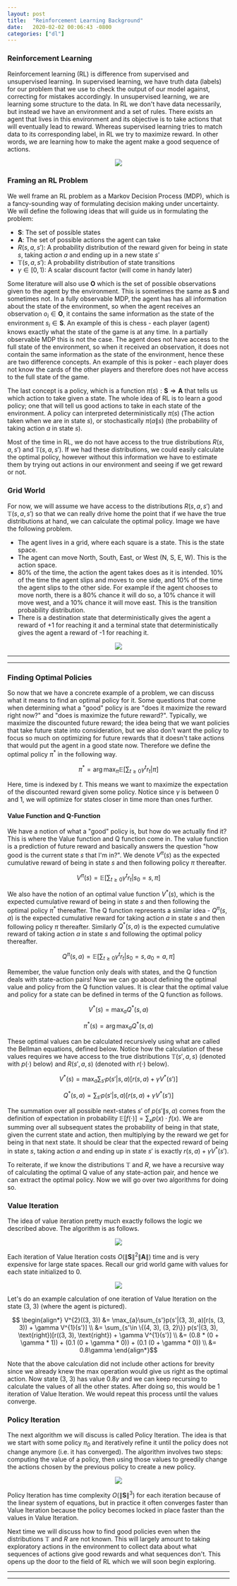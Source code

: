 ```yaml
---
layout: post
title:  "Reinforcement Learning Background"
date:   2020-02-02 00:06:43 -0800
categories: ["dl"]
---
```


### Reinforcement Learning

Reinforcement learning (RL) is difference from supervised and unsupervised learning. In supervised learning, we have truth data (labels) for our problem that we use to check the output of our model against, correcting for mistakes accordingly. In unsupervised learning, we are learning some structure to the data. In RL we don't have data necessarily, but instead we have an environment and a set of rules. There exists an agent that lives in this environment and its objective is to take actions that will eventually lead to reward. Whereas supervised learning tries to match data to its corresponding label, in RL we try to maximize reward. In other words, we are learning how to make the agent make a good sequence of actions.


<center>
  <div class="col-lg-6 col-md-6 col-sm-12 col-xs-12">
    <img src="{{site.baseurl}}/assets/RL_Intro/rl-schema.png"/>  
  </div>
</center>

### Framing an RL Problem

We well frame an RL problem as a Markov Decision Process (MDP), which is a fancy-sounding way of formulating decision making under uncertainty. We will define the following ideas that will guide us in formulating the problem:

* $\mathbf{S}$: The set of possible states
* $\mathbf{A}$: The set of possible actions the agent can take
* $R(s, a, s')$: A probability distribution of the reward given for being in state $s$, taking action $a$ and ending up in a new state $s'$
* $\mathbb{T}(s, a, s')$: A probability distribution of state transitions
* $\gamma \in [0, 1)$: A scalar discount factor (will come in handy later)

Some literature will also use $\mathbf{O}$ which is the set of possible observations given to the agent by the environment. This is sometimes the same as $\mathbf{S}$ and sometimes not. In a fully observable MDP, the agent has has all information about the state of the environment, so when the agent receives an observation $o_{i} \in \mathbf{O}$, it contains the same information as the state of the environment $s_{i} \in \mathbf{S}$. An example of this is chess - each player (agent) knows exactly what the state of the game is at any time. In a partially observable MDP this is not the case. The agent does not have access to the full state of the environment, so when it received an observation, it does not contain the same information as the state of the environment, hence these are two difference concepts. An example of this is poker - each player does not know the cards of the other players and therefore does not have access to the full state of the game.

The last concept is a policy, which is a function $\pi(s) : \mathbf{S} \Rightarrow \mathbf{A}$ that tells us which action to take given a state. The whole idea of RL is to learn a good policy; one that will tell us good actions to take in each state of the environment. A policy can interpreted deterministically $\pi(s)$ (The action taken when we are in state $s$), or stochastically $\pi(a\|s)$ (the probability of taking action $a$ in state $s$).

Most of the time in RL, we do not have access to the true distributions $R(s, a, s')$ and $\mathbb{T}(s, a, s')$. If we had these distributions, we could easily calculate the optimal policy, however without this information we have to estimate them by trying out actions in our environment and seeing if we get reward or not.

### Grid World

For now, we will assume we have access to the distributions $R(s, a, s')$ and $\mathbb{T}(s, a, s')$ so that we can really drive home the point that if we have the true distributions at hand, we can calculate the optimal policy. Image we have the following problem.

* The agent lives in a grid, where each square is a state. This is the state space.
* The agent can move North, South, East, or West (N, S, E, W). This is the action space.
* 80% of the time, the action the agent takes does as it is intended. 10% of the time the agent slips and moves to one side, and 10% of the time the agent slips to the other side. For example if the agent chooses to move north, there is a 80% chance it will do so, a 10% chance it will move west, and a 10% chance it will move east. This is the transition probability distribution.
* There is a destination state that deterministically gives the agent a reward of +1 for reaching it and a terminal state that deterministically gives the agent a reward of -1 for reaching it.


<center>
  <div class="col-lg-8 col-md-8 col-sm-12 col-xs-12">
    <img src="{{site.baseurl}}/assets/RL_Intro/gridworld-example.png"/>  
  </div>
</center>

<hr>

<script async src="https://pagead2.googlesyndication.com/pagead/js/adsbygoogle.js"></script>
<!-- horizontal -->
<ins class="adsbygoogle"
     style="display:block"
     data-ad-client="ca-pub-8495937332177101"
     data-ad-slot="8539861386"
     data-ad-format="auto"
     data-full-width-responsive="true"></ins>
<script>
     (adsbygoogle = window.adsbygoogle || []).push({});
</script>

<hr>

### Finding Optimal Policies

So now that we have a concrete example of a problem, we can discuss what it means to find an optimal policy for it. Some questions that come when determining what a "good" policy is are "does it maximize the reward right now?" and "does is maximize the future reward?". Typically, we maximize the discounted future reward; the idea being that we want policies that take future state into consideration, but we also don't want the policy to focus so much on optimizing for future rewards that it doesn't take actions that would put the agent in a good state now. Therefore we define the optimal policy $\pi^{\ast}$ in the following way.

$$\pi^{\ast} = \arg \max_{\pi} \mathbb{E}\bigg[\sum_{t \geq 0} \gamma^{t}r_{t}|\pi\bigg]$$

Here, time is indexed by $t$. This means we want to maximize the expectation of the discounted reward given some policy. Notice since $\gamma$ is between 0 and 1, we will optimize for states closer in time more than ones further.

#### Value Function and Q-Function

We have a notion of what a "good" policy is, but how do we actually find it? This is where the Value function and Q function come in. The value function is a prediction of future reward and basically answers the question "how good is the current state $s$ that I'm in?". We denote $V^{\pi}(s)$ as the expected cumulative reward of being in state $s$ and then following policy $\pi$ thereafter.

$$V^{\pi}(s) = \mathbb{E}\bigg[\sum_{t \geq 0} \gamma^{t}r_{t}|s_{0}=s, \pi\bigg]$$

We also have the notion of an optimal value function $V^{\ast}(s)$, which is the expected cumulative reward of being in state $s$ and then following the optimal policy $\pi^{\ast}$ thereafter. The Q function represents a similar idea - $Q^{\pi}(s, a)$ is the expected cumulative reward for taking action $a$ in state $s$ and then following policy $\pi$ thereafter. Similarly $Q^{\ast}(s, a)$ is the expected cumulative reward of taking action $a$ in state $s$ and following the optimal policy thereafter.

$$Q^{\pi}(s, a) = \mathbb{E}\bigg[\sum_{t \geq 0} \gamma^{t}r_{t}|s_{0}=s, a_{0}=a, \pi\bigg]$$

Remember, the value function only deals with states, and the Q function deals with state-action pairs! Now we can go about defining the optimal value and policy from the Q function values. It is clear that the optimal value and policy for a state can be defined in terms of the Q function as follows.

$$V^{\ast}(s) = \max_{a}Q^{\ast}(s, a)$$

$$\pi^{\ast}(s) = \arg \max_{a}Q^{\ast}(s, a)$$

These optimal values can be calculated recursively using what are called the Bellman equations, defined below. Notice how the calculation of these values requires we have access to the true distributions $\mathbb{T}(s', a, s)$ (denoted with $p(\cdot)$ below) and $R(s', a, s)$ (denoted with $r(\cdot)$ below).

$$V^{\ast}(s) = \max_{a}\sum_{s'}p(s'|s, a)[r(s, a) + \gamma V^{\ast}(s')]$$

$$Q^{\ast}(s, a) = \sum_{s'}p(s'|s, a)[r(s, a) + \gamma V^{\ast}(s')]$$

The summation over all possible next-states $s'$ of $p(s'\|s, a)$ comes from the definition of expectation in probability $\mathbb{E}[f(\cdot)] = \sum_{x}p(x) \cdot f(x)$. We are summing over all subsequent states the probability of being in that state, given the current state and action, then multiplying by the reward we get for being in that next state. It should be clear that the expected reward of being in state $s$, taking action $a$ and ending up in state $s'$ is exactly $r(s, a) + \gamma V^{\ast}(s')$.

To reiterate, if we know the distributions $\mathbb{T}$ and $R$, we have a recursive way of calculating the optimal Q value of any state-action pair, and hence we can extract the optimal policy. Now we will go over two algorithms for doing so.

### Value Iteration

The idea of value iteration pretty much exactly follows the logic we described above. The algorithm is as follows.

<center>
  <div class="col-lg-10 col-md-10 col-sm-12 col-xs-12">
    <img src="{{site.baseurl}}/assets/RL_Intro/VI-algorithm.png"/>  
  </div>
</center>

Each iteration of Value Iteration costs $O(\|\mathbf{S}\|^{2}\|\mathbf{A}\|)$ time and is very expensive for large state spaces. Recall our grid world game with values for each state initialized to 0.

<center>
  <div class="col-lg-6 col-md-6 col-sm-12 col-xs-12">
    <img src="{{site.baseurl}}/assets/RL_Intro/gridworld-VI-step1.png"/>  
  </div>
</center>

Let's do an example calculation of one iteration of Value Iteration on the state (3, 3) (where the agent is pictured).

$$
\begin{align*}
V^{2}((3, 3)) &= \max_{a}\sum_{s'}p(s'|(3, 3), a)[r(s, (3, 3)) + \gamma V^{1}(s')] \\
&= \sum_{s'\in \{(4, 3), (3, 2)\}} p(s'|(3, 3), \text{right})[r((3, 3), \text{right}) + \gamma V^{1}(s')] \\
&= (0.8 * (0 + \gamma * 1)) + (0.1 (0 + \gamma * 0)) + (0.1 (0 + \gamma * 0)) \\
&= 0.8\gamma
\end{align*}$$

Note that the above calculation did not include other actions for brevity since we already knew the max operation would give us right as the optimal action. Now state (3, 3) has value $0.8\gamma$ and we can keep recursing to calculate the values of all the other states. After doing so, this would be 1 iteration of Value Iteration. We would repeat this process until the values converge.

### Policy Iteration

The next algorithm we will discuss is called Policy Iteration. The idea is that we start with some policy $\pi_{0}$ and iteratively refine it until the policy does not change anymore (i.e. it has converged). The algorithm involves two steps: computing the value of a policy, then using those values to greedily change the actions chosen by the previous policy to create a new policy.

<center>
  <div class="col-lg-10 col-md-10 col-sm-12 col-xs-12">
    <img src="{{site.baseurl}}/assets/RL_Intro/PI-algorithm.png"/>  
  </div>
</center>

Policy Iteration has time complexity $O(\|\mathbf{S}\|^{3})$ for each iteration because of the linear system of equations, but in practice it often converges faster than Value Iteration because the policy becomes locked in place faster than the values in Value Iteration.

Next time we will discuss how to find good policies even when the distributions $\mathbb{T}$ and $R$ are not known. This will largely amount to taking exploratory actions in the environment to collect data about what sequences of actions give good rewards and what sequences don't. This opens up the door to the field of RL which we will soon begin exploring.

<hr>

<script async src="https://pagead2.googlesyndication.com/pagead/js/adsbygoogle.js"></script>
<!-- horizontal -->
<ins class="adsbygoogle"
     style="display:block"
     data-ad-client="ca-pub-8495937332177101"
     data-ad-slot="8539861386"
     data-ad-format="auto"
     data-full-width-responsive="true"></ins>
<script>
     (adsbygoogle = window.adsbygoogle || []).push({});
</script>

<hr>
